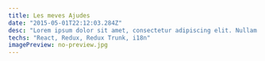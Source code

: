 ```yaml
---
title: Les meves Ajudes
date: "2015-05-01T22:12:03.284Z"
desc: "Lorem ipsum dolor sit amet, consectetur adipiscing elit. Nullam sagittis aliquam tempus. Nunc laoreet euismod pretium. Morbi nec tincidunt est. Vivamus et lacinia tortor. Mauris gravida euismod tempus. Pellentesque eget tortor augue. Lorem ipsum dolor sit amet, consectetur adipiscing elit. Nam nec feugiat lorem."
techs: "React, Redux, Redux Trunk, i18n"
imagePreview: no-preview.jpg
---
```

